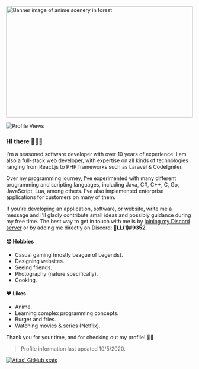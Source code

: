 <img alt="Banner image of anime scenery in forest" height="300px" width="100%" src="https://i.pinimg.com/originals/7a/7d/cf/7a7dcfa6474ec4cbfa81113eebe3c0dc.jpg" />

![Profile Views](https://komarev.com/ghpvc/?username=atlx)

### Hi there 🙋🏻‍♂️

I'm a seasoned software developer with over 10 years of experience. I am also a full-stack web developer, with expertise on all kinds of technologies ranging from React.js to PHP frameworks such as Laravel & CodeIgniter.

Over my programming journey, I've experimented with many different programming and scripting languages, including Java, C#, C++, C, Go, JavaScript, Lua, among others. I've also implemented enterprise applications for customers on many of them.

If you're developing an application, software, or website, write me a message and I'll gladly contribute small ideas and possibly guidance during my free time. The best way to get in touch with me is by [joining my Discord server](https://discord.gg/H3eMUXp) or by adding me directly on Discord: **🌌LL(1)#9352**.

#### 😎 Hobbies

* Casual gaming (mostly League of Legends).
* Designing websites.
* Seeing friends.
* Photography (nature specifically).
* Cooking.

#### ❤️ Likes

* Anime.
* Learning complex programming concepts.
* Burger and fries.
* Watching movies & series (Netflix).

Thank you for your time, and for checking out my profile! 🐱‍👤

> Profile information last updated 10/5/2020.

[![Atlas' GitHub stats](https://github-readme-stats.vercel.app/api?username=atlx)](https://github.com/anuraghazra/github-readme-stats)
